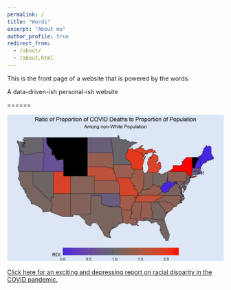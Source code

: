 ```yaml
---
permalink: /
title: "Words"
excerpt: "About me"
author_profile: true
redirect_from: 
  - /about/
  - /about.html
---
```


This is the front page of a website that is powered by the words.

A data-driven-ish personal-ish website

======

![Racial Disparity Data Analysis](/images/ratio_state.png)

[Click here for an exciting and depressing report on racial disparity in the COVID pandemic.](luekenm.github.io/COVID-19)